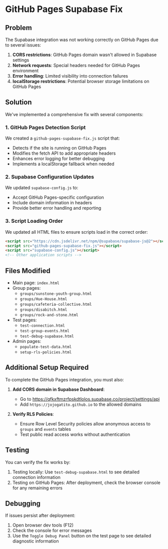 # GitHub Pages Supabase Fix

## Problem
The Supabase integration was not working correctly on GitHub Pages due to several issues:

1. **CORS restrictions**: GitHub Pages domain wasn't allowed in Supabase settings
2. **Network requests**: Special headers needed for GitHub Pages environment
3. **Error handling**: Limited visibility into connection failures
4. **localStorage restrictions**: Potential browser storage limitations on GitHub Pages

## Solution
We've implemented a comprehensive fix with several components:

### 1. GitHub Pages Detection Script
We created a `github-pages-supabase-fix.js` script that:
- Detects if the site is running on GitHub Pages
- Modifies the fetch API to add appropriate headers
- Enhances error logging for better debugging
- Implements a localStorage fallback when needed

### 2. Supabase Configuration Updates
We updated `supabase-config.js` to:
- Accept GitHub Pages-specific configuration
- Include domain information in headers
- Provide better error handling and reporting

### 3. Script Loading Order
We updated all HTML files to ensure scripts load in the correct order:
```html
<script src="https://cdn.jsdelivr.net/npm/@supabase/supabase-js@2"></script>
<script src="github-pages-supabase-fix.js"></script>
<script src="supabase-config.js"></script>
<!-- Other application scripts -->
```

## Files Modified
- Main page: `index.html`
- Group pages:
  - `groups/sunstone-youth-group.html`
  - `groups/Hue-House.html`
  - `groups/cafeteria-collective.html`
  - `groups/disabitch.html`
  - `groups/rock-and-stone.html`
- Test pages:
  - `test-connection.html`
  - `test-group-events.html`
  - `test-debug-supabase.html`
- Admin pages:
  - `populate-test-data.html`
  - `setup-rls-policies.html`

## Additional Setup Required
To complete the GitHub Pages integration, you must also:

1. **Add CORS domain in Supabase Dashboard**:
   - Go to https://qfkxftmzrfpskdtlolos.supabase.co/project/settings/api
   - Add `https://jojogatito.github.io` to the allowed domains

2. **Verify RLS Policies**:
   - Ensure Row Level Security policies allow anonymous access to `groups` and `events` tables
   - Test public read access works without authentication

## Testing
You can verify the fix works by:
1. Testing locally: Use `test-debug-supabase.html` to see detailed connection information
2. Testing on GitHub Pages: After deployment, check the browser console for any remaining errors

## Debugging
If issues persist after deployment:
1. Open browser dev tools (F12)
2. Check the console for error messages
3. Use the `Toggle Debug Panel` button on the test page to see detailed diagnostic information